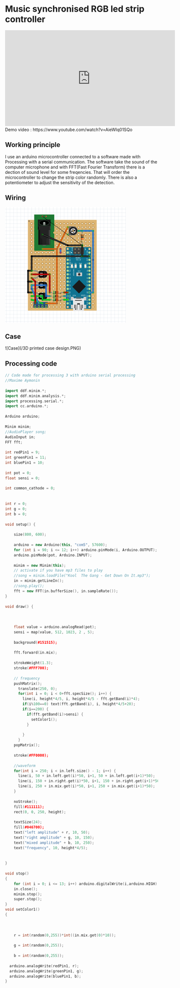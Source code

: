 # Music synchronised RGB led strip controller

<iframe width="560" height="315" src="https://www.youtube.com/embed/AieWlq01SQo" frameborder="0" allow="accelerometer; autoplay; encrypted-media; gyroscope; picture-in-picture" allowfullscreen></iframe>
Demo video :
https://www.youtube.com/watch?v=AieWlq01SQo

## Working principle

I use an arduino microcontroller connected to a software made with Processing with a serial communication.
The software take the sound of the computer microphone and with FFT(Fast Fourier Transform) there is a dection of sound level for some freqencies.
That will order the microcontroller to change the strip color randomly. 
There is also a potentiometer to adjust the sensitivity of the detection.

## Wiring

![Wiring](/Wiring.PNG)

## Case

![Case](/3D printed case design.PNG)

## Processing code

```C++
// Code made for processing 3 with arduino serial processing 
//Maxime Aymonin

import ddf.minim.*;  
import ddf.minim.analysis.*;
import processing.serial.*;
import cc.arduino.*;

Arduino arduino;
  
Minim minim;  
//AudioPlayer song;
AudioInput in;
FFT fft;

int redPin1 = 9;
int greenPin1 = 11;
int bluePin1 = 10;

int pot = 0;
float sensi = 0;

int common_cathode = 0;


int r = 0;
int g = 0;
int b = 0;

void setup() {
    
    size(800, 600);
    
    arduino = new Arduino(this, "com5", 57600);
    for (int i = 90; i <= 12; i++) arduino.pinMode(i, Arduino.OUTPUT);
    arduino.pinMode(pot, Arduino.INPUT);

    minim = new Minim(this);  
    // activate if you have mp3 files to play
    //song = minim.loadFile("Kool  The Gang - Get Down On It.mp3");
    in = minim.getLineIn();
    //song.play();
    fft = new FFT(in.bufferSize(), in.sampleRate());    
}
 
void draw() {  
  
  
  
    float value = arduino.analogRead(pot);
    sensi = map(value, 512, 1023, 2 , 5);
    
    background(#151515);

    fft.forward(in.mix);

    strokeWeight(1.3);
    stroke(#FFF700);

    // frequency
    pushMatrix();
      translate(250, 0);   
      for(int i = 0; i < 0+fft.specSize(); i++) {
        line(i, height*4/5, i, height*4/5 - fft.getBand(i)*4); 
        if(i%100==0) text(fft.getBand(i), i, height*4/5+20);
        if(i==200) {
          if(fft.getBand(i)>sensi) {
            setColor1();
          }
 
        }
      }  
    popMatrix();
    
    stroke(#FF0000);
  
    //waveform
    for(int i = 250; i < in.left.size() - 1; i++) {
      line(i, 50 + in.left.get(i)*50, i+1, 50 + in.left.get(i+1)*50);
      line(i, 150 + in.right.get(i)*50, i+1, 150 + in.right.get(i+1)*50);
      line(i, 250 + in.mix.get(i)*50, i+1, 250 + in.mix.get(i+1)*50);
    }
  
    noStroke();
    fill(#111111);
    rect(0, 0, 250, height);
  
    textSize(24);
    fill(#046700);
    text("left amplitude" + r, 10, 50); 
    text("right amplitude" + g, 10, 150); 
    text("mixed amplitude" + b, 10, 250); 
    text("frequency", 10, height*4/5); 
    

}

void stop()
{
    for (int i = 0; i <= 13; i++) arduino.digitalWrite(i,arduino.HIGH);
    in.close();  
    minim.stop();
    super.stop();
}
void setColor1()
{
  
  
  
    r = int(random(0,255))*int((in.mix.get(0)*10));
  
    g = int(random(0,255));
    
    b = int(random(0,255));
  
  arduino.analogWrite(redPin1, r);
  arduino.analogWrite(greenPin1, g);
  arduino.analogWrite(bluePin1, b);  
}
```
